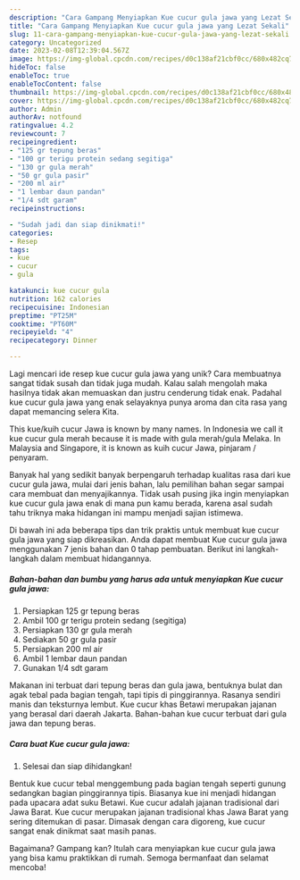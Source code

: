 ```yaml
---
description: "Cara Gampang Menyiapkan Kue cucur gula jawa yang Lezat Sekali"
title: "Cara Gampang Menyiapkan Kue cucur gula jawa yang Lezat Sekali"
slug: 11-cara-gampang-menyiapkan-kue-cucur-gula-jawa-yang-lezat-sekali
category: Uncategorized
date: 2023-02-08T12:39:04.567Z
image: https://img-global.cpcdn.com/recipes/d0c138af21cbf0cc/680x482cq70/kue-cucur-gula-jawa-foto-resep-utama.jpg
hideToc: false
enableToc: true
enableTocContent: false
thumbnail: https://img-global.cpcdn.com/recipes/d0c138af21cbf0cc/680x482cq70/kue-cucur-gula-jawa-foto-resep-utama.jpg
cover: https://img-global.cpcdn.com/recipes/d0c138af21cbf0cc/680x482cq70/kue-cucur-gula-jawa-foto-resep-utama.jpg
author: Admin
authorAv: notfound
ratingvalue: 4.2
reviewcount: 7
recipeingredient:
- "125 gr tepung beras"
- "100 gr terigu protein sedang segitiga"
- "130 gr gula merah"
- "50 gr gula pasir"
- "200 ml air"
- "1 lembar daun pandan"
- "1/4 sdt garam"
recipeinstructions:

- "Sudah jadi dan siap dinikmati!"
categories:
- Resep
tags:
- kue
- cucur
- gula

katakunci: kue cucur gula 
nutrition: 162 calories
recipecuisine: Indonesian
preptime: "PT25M"
cooktime: "PT60M"
recipeyield: "4"
recipecategory: Dinner

---
```





Lagi mencari ide resep kue cucur gula jawa yang unik? Cara membuatnya sangat tidak susah dan tidak juga mudah. Kalau salah mengolah maka hasilnya tidak akan memuaskan dan justru cenderung tidak enak. Padahal kue cucur gula jawa yang enak selayaknya punya aroma dan cita rasa yang dapat memancing selera Kita.





This kue/kuih cucur Jawa is known by many names. In Indonesia we call it kue cucur gula merah because it is made with gula merah/gula Melaka. In Malaysia and Singapore, it is known as kuih cucur Jawa, pinjaram / penyaram.

Banyak hal yang sedikit banyak berpengaruh terhadap kualitas rasa dari kue cucur gula jawa, mulai dari jenis bahan, lalu pemilihan bahan segar sampai cara membuat dan menyajikannya. Tidak usah pusing jika ingin menyiapkan kue cucur gula jawa enak di mana pun kamu berada, karena asal sudah tahu triknya maka hidangan ini mampu menjadi sajian istimewa.






Di bawah ini ada beberapa tips dan trik praktis untuk membuat kue cucur gula jawa yang siap dikreasikan. Anda dapat membuat Kue cucur gula jawa menggunakan 7 jenis bahan dan 0 tahap pembuatan. Berikut ini langkah-langkah dalam membuat hidangannya.

<!--inarticleads1-->

##### Bahan-bahan dan bumbu yang harus ada untuk menyiapkan Kue cucur gula jawa:

1. Persiapkan 125 gr tepung beras
1. Ambil 100 gr terigu protein sedang (segitiga)
1. Persiapkan 130 gr gula merah
1. Sediakan 50 gr gula pasir
1. Persiapkan 200 ml air
1. Ambil 1 lembar daun pandan
1. Gunakan 1/4 sdt garam


Makanan ini terbuat dari tepung beras dan gula jawa, bentuknya bulat dan agak tebal pada bagian tengah, tapi tipis di pinggirannya. Rasanya sendiri manis dan teksturnya lembut. Kue cucur khas Betawi merupakan jajanan yang berasal dari daerah Jakarta. Bahan-bahan kue cucur terbuat dari gula jawa dan tepung beras. 

<!--inarticleads2-->

##### Cara buat Kue cucur gula jawa:


1. Selesai dan siap dihidangkan!

Bentuk kue cucur tebal menggembung pada bagian tengah seperti gunung sedangkan bagian pinggirannya tipis. Biasanya kue ini menjadi hidangan pada upacara adat suku Betawi. Kue cucur adalah jajanan tradisional dari Jawa Barat. Kue cucur merupakan jajanan tradisional khas Jawa Barat yang sering ditemukan di pasar. Dimasak dengan cara digoreng, kue cucur sangat enak dinikmat saat masih panas. 

Bagaimana? Gampang kan? Itulah cara menyiapkan kue cucur gula jawa yang bisa kamu praktikkan di rumah. Semoga bermanfaat dan selamat mencoba!

